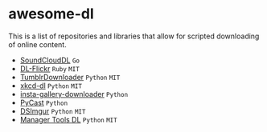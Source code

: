 # awesome-dl
 This is a list of repositories and libraries that allow for scripted downloading of online content.


* [SoundCloudDL](https://github.com/Orygin/SoundCloudParallelDL) `Go`
* [DL-Flickr](https://github.com/ryanfb/dlflickr) `Ruby` `MIT`
* [TumblrDownloader](https://github.com/DiSiqueira/TumblrDownloader) `Python` `MIT`
* [xkcd-dl](https://github.com/prodicus/xkcd-dl) `Python` `MIT`
* [insta-gallery-downloader](https://github.com/gideonn/Insta-Gallery-Downloader) `Python`
* [PyCast](https://github.com/sacert/PyCast) `Python`
* [DSImgur](https://github.com/DiSiqueira/DSImgur) `Python` `MIT`
* [Manager Tools DL](https://github.com/Kickball/manager-tools-dl) `Python` `MIT`
